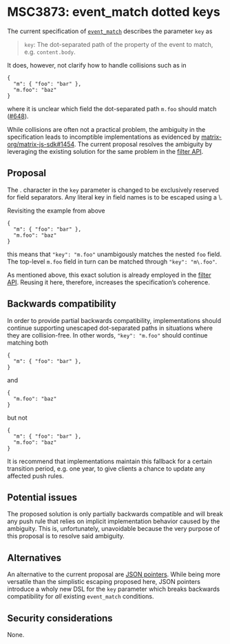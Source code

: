 # MSC3873: event_match dotted keys

The current specification of [`event_match`] describes the parameter
`key` as

> `key`: The dot-separated path of the property of the event to match,
> e.g. `content.body`.

It does, however, not clarify how to handle collisions such as in

    {
      "m": { "foo": "bar" },
      "m.foo": "baz"
    }

where it is unclear which field the dot-separated path `m.foo` should
match ([#648]).

While collisions are often not a practical problem, the ambiguity in the
specification leads to incomptible implementations as evidenced by
[matrix-org/matrix-js-sdk#1454]. The current proposal resolves the
ambiguity by leveraging the existing solution for the same problem in
the [filter API].

## Proposal

The . character in the `key` parameter is changed to be exclusively
reserved for field separators. Any literal key in field names is to be
escaped using a \\.

Revisiting the example from above

    {
      "m": { "foo": "bar" },
      "m.foo": "baz"
    }

this means that `"key": "m.foo"` unambigously matches the nested `foo`
field. The top-level `m.foo` field in turn can be matched through
`"key": "m\.foo"`.

As mentioned above, this exact solution is already employed in the
[filter API]. Reusing it here, therefore, increases the
specification’s coherence.

## Backwards compatibility

In order to provide partial backwards compatibility, implementations
should continue supporting unescaped dot-separated paths in situations
where they are collision-free. In other words, `"key": "m.foo"` should
continue matching both

    {
      "m": { "foo": "bar" },
    }

and

    {
      "m.foo": "baz"
    }

but not

    {
      "m": { "foo": "bar" },
      "m.foo": "baz"
    }

It is recommend that implementations maintain this fallback for a
certain transition period, e.g. one year, to give clients a chance to
update any affected push rules.

## Potential issues

The proposed solution is only partially backwards compatible and will
break any push rule that relies on implicit implementation behavior
caused by the ambiguity. This is, unfortunately, unavoidable because the
very purpose of this proposal is to resolve said ambiguity.

## Alternatives

An alternative to the current proposal are [JSON pointers]. While
being more versatile than the simplistic escaping proposed here, JSON
pointers introduce a wholy new DSL for the `key` parameter which breaks
backwards compatibility for *all* existing `event_match` conditions.

## Security considerations

None.

  [`event_match`]: https://spec.matrix.org/v1.3/client-server-api/#conditions-1
  [#648]: https://github.com/matrix-org/matrix-spec/issues/648
  [matrix-org/matrix-js-sdk#1454]: https://github.com/matrix-org/matrix-js-sdk/issues/1454
  [filter API]: https://spec.matrix.org/v1.3/client-server-api/#post_matrixclientv3useruseridfilter
  [JSON pointers]: https://www.rfc-editor.org/rfc/rfc6901
